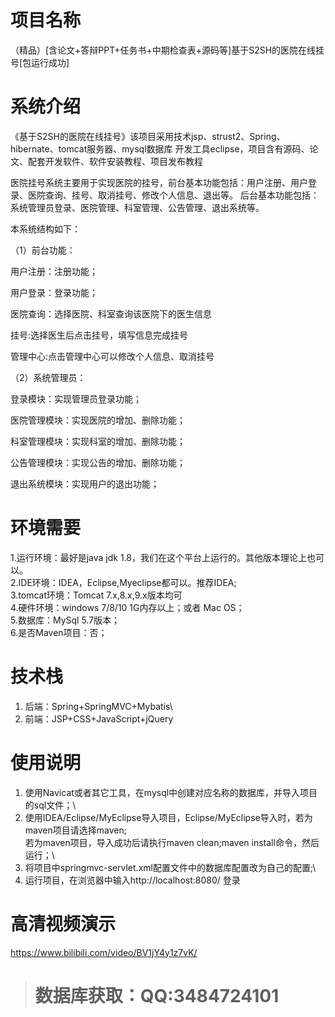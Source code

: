 # 项目名称

（精品）[含论文+答辩PPT+任务书+中期检查表+源码等]基于S2SH的医院在线挂号[包运行成功]

# 系统介绍
《基于S2SH的医院在线挂号》该项目采用技术jsp、strust2、Spring、hibernate、tomcat服务器、mysql数据库 开发工具eclipse，项目含有源码、论文、配套开发软件、软件安装教程、项目发布教程

医院挂号系统主要用于实现医院的挂号，前台基本功能包括：用户注册、用户登录、医院查询、挂号、取消挂号、修改个人信息、退出等。 后台基本功能包括：系统管理员登录、医院管理、科室管理、公告管理、退出系统等。

本系统结构如下：

（1）前台功能：

用户注册：注册功能；

用户登录：登录功能；

医院查询：选择医院、科室查询该医院下的医生信息

挂号:选择医生后点击挂号，填写信息完成挂号

管理中心:点击管理中心可以修改个人信息、取消挂号

（2）系统管理员：

登录模块：实现管理员登录功能；

医院管理模块：实现医院的增加、删除功能；

科室管理模块：实现科室的增加、删除功能；

公告管理模块：实现公告的增加、删除功能；

退出系统模块：实现用户的退出功能；

# 环境需要

1.运行环境：最好是java jdk 1.8，我们在这个平台上运行的。其他版本理论上也可以。\
2.IDE环境：IDEA，Eclipse,Myeclipse都可以。推荐IDEA;\
3.tomcat环境：Tomcat 7.x,8.x,9.x版本均可\
4.硬件环境：windows 7/8/10 1G内存以上；或者 Mac OS； \
5.数据库：MySql 5.7版本；\
6.是否Maven项目：否；

# 技术栈

1. 后端：Spring+SpringMVC+Mybatis\
2. 前端：JSP+CSS+JavaScript+jQuery

# 使用说明

1. 使用Navicat或者其它工具，在mysql中创建对应名称的数据库，并导入项目的sql文件；\
2. 使用IDEA/Eclipse/MyEclipse导入项目，Eclipse/MyEclipse导入时，若为maven项目请选择maven;\
若为maven项目，导入成功后请执行maven clean;maven install命令，然后运行；\
3. 将项目中springmvc-servlet.xml配置文件中的数据库配置改为自己的配置;\
4. 运行项目，在浏览器中输入http://localhost:8080/ 登录

# 高清视频演示

https://www.bilibili.com/video/BV1jY4y1z7vK/

> # **数据库获取：QQ:3484724101**

​